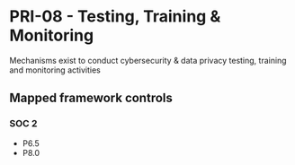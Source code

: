 # PRI-08 - Testing, Training & Monitoring
Mechanisms exist to conduct cybersecurity & data privacy testing, training and monitoring activities

## Mapped framework controls
### SOC 2
- P6.5
- P8.0